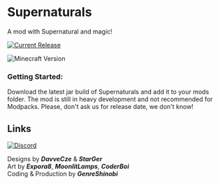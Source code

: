 # Supernaturals
A mod with Supernatural and magic!

[![Current Release](https://img.shields.io/github/v/release/GenreShinobi/Supernaturals-Code?include_prereleases&label=Latest%20Mod%20Version&style=for-the-badge)](https://github.com/GenreShinobi/Supernaturals-Code/releases)
 
![Minecraft Version](https://img.shields.io/badge/minecraft_version-1.14.4-blue.svg?longCache=true&style=for-the-badge)

### Getting Started:
Download the latest jar build of Supernaturals and add it to your mods folder. The mod is still in heavy development and not recommended for Modpacks. Please, don't ask us for release date, we don't know!  

## Links

[![Discord](https://img.shields.io/badge/Discord-Join%20our%20server!-7289da.svg?longCache=true&style=for-the-badge)](https://discord.gg/eU8J9tb)

Designs by ***DavveCze*** & ***StarGer***  
Art by ***Expora8***, ***MoonlitLamps***, ***CoderBoi***  
Coding & Production by ***GenreShinobi*** 
